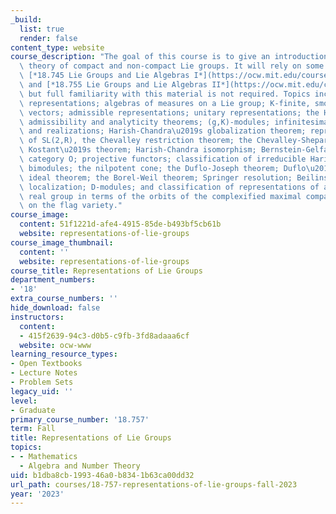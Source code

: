 ```yaml
---
_build:
  list: true
  render: false
content_type: website
course_description: "The goal of this course is to give an introduction to the representation\
  \ theory of compact and non-compact Lie groups. It will rely on some material from\
  \ [*18.745 Lie Groups and Lie Algebras I*](https://ocw.mit.edu/courses/18-745-lie-groups-and-lie-algebras-i-fall-2020/)\
  \ and [*18.755 Lie Groups and Lie Algebras II*](https://ocw.mit.edu/courses/18-755-lie-groups-and-lie-algebras-ii-spring-2024/),\
  \ but full familiarity with this material is not required. Topics include continuous\
  \ representations; algebras of measures on a Lie group; K-finite, smooth, and analytic\
  \ vectors; admissible representations; unitary representations; the Harish-Chandra\
  \ admissibility and analyticity theorems; (g,K)-modules; infinitesimal equivalence\
  \ and realizations; Harish-Chandra\u2019s globalization theorem; representations\
  \ of SL(2,R), the Chevalley restriction theorem; the Chevalley-Shepard-Todd theorem;\
  \ Kostant\u2019s theorem; Harish-Chandra isomorphism; Bernstein-Gelfand-Gelfand\
  \ category O; projective functors; classification of irreducible Harish-Chandra\
  \ bimodules; the nilpotent cone; the Duflo-Joseph theorem; Duflo\u2019s primitive\
  \ ideal theorem; the Borel-Weil theorem; Springer resolution; Beilinson-Bernstein\
  \ localization; D-modules; and classification of representations of a semisimple\
  \ real group in terms of the orbits of the complexified maximal compact subgroup\
  \ on the flag variety."
course_image:
  content: 51f1221d-afe4-4915-85de-b493bf5cb61b
  website: representations-of-lie-groups
course_image_thumbnail:
  content: ''
  website: representations-of-lie-groups
course_title: Representations of Lie Groups
department_numbers:
- '18'
extra_course_numbers: ''
hide_download: false
instructors:
  content:
  - 415f2639-94c3-d0b5-c9fb-3fd8adaaa6cf
  website: ocw-www
learning_resource_types:
- Open Textbooks
- Lecture Notes
- Problem Sets
legacy_uid: ''
level:
- Graduate
primary_course_number: '18.757'
term: Fall
title: Representations of Lie Groups
topics:
- - Mathematics
  - Algebra and Number Theory
uid: b1dba8cb-1993-46a0-b834-1b63ca00dd32
url_path: courses/18-757-representations-of-lie-groups-fall-2023
year: '2023'
---
```

